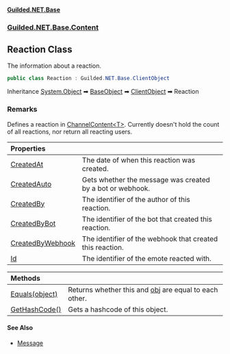 
#### [Guilded.NET.Base](Guilded_NET_Base 'Guilded_NET_Base')
### [Guilded.NET.Base.Content](Guilded_NET_Base#Guilded_NET_Base_Content 'Guilded.NET.Base.Content')
## Reaction Class
The information about a reaction.  
```csharp
public class Reaction : Guilded.NET.Base.ClientObject
```

Inheritance [System.Object](https://docs.microsoft.com/en-us/dotnet/api/System.Object 'System.Object') &#x27A1; [BaseObject](BaseObject 'Guilded.NET.Base.BaseObject') &#x27A1; [ClientObject](ClientObject 'Guilded.NET.Base.ClientObject') &#x27A1; Reaction  
### Remarks
Defines a reaction in [ChannelContent&lt;T&gt;](ChannelContent_T_ 'Guilded.NET.Base.Content.ChannelContent&lt;T&gt;'). Currently doesn't hold the count of all reactions, nor return all reacting users.

| Properties | |
| :--- | :--- |
| [CreatedAt](Reaction_CreatedAt 'Guilded.NET.Base.Content.Reaction.CreatedAt') | The date of when this reaction was created.<br/> |
| [CreatedAuto](Reaction_CreatedAuto 'Guilded.NET.Base.Content.Reaction.CreatedAuto') | Gets whether the message was created by a bot or webhook.<br/> |
| [CreatedBy](Reaction_CreatedBy 'Guilded.NET.Base.Content.Reaction.CreatedBy') | The identifier of the author of this reaction.<br/> |
| [CreatedByBot](Reaction_CreatedByBot 'Guilded.NET.Base.Content.Reaction.CreatedByBot') | The identifier of the bot that created this reaction.<br/> |
| [CreatedByWebhook](Reaction_CreatedByWebhook 'Guilded.NET.Base.Content.Reaction.CreatedByWebhook') | The identifier of the webhook that created this reaction.<br/> |
| [Id](Reaction_Id 'Guilded.NET.Base.Content.Reaction.Id') | The identifier of the emote reacted with.<br/> |

| Methods | |
| :--- | :--- |
| [Equals(object)](Reaction_Equals(object) 'Guilded.NET.Base.Content.Reaction.Equals(object)') | Returns whether this and [obj](Reaction_Equals(object)#Guilded_NET_Base_Content_Reaction_Equals(object)_obj 'Guilded.NET.Base.Content.Reaction.Equals(object).obj') are equal to each other.<br/> |
| [GetHashCode()](Reaction_GetHashCode() 'Guilded.NET.Base.Content.Reaction.GetHashCode()') | Gets a hashcode of this object.<br/> |

#### See Also
- [Message](Message 'Guilded.NET.Base.Content.Message')
